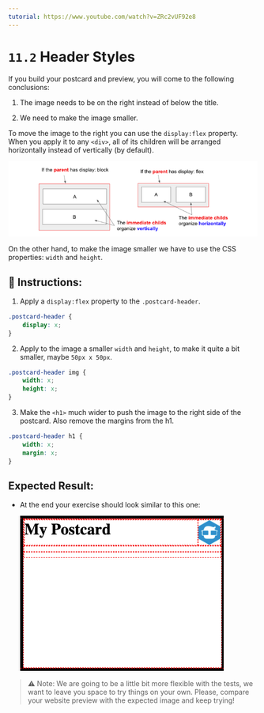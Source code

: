 ```yaml
---
tutorial: https://www.youtube.com/watch?v=ZRc2vUF92e8
---
```


# `11.2` Header Styles

If you build your postcard and preview, you will come to the following conclusions:

1. The image needs to be on the right instead of below the title.

2. We need to make the image smaller.

To move the image to the right you can use the `display:flex` property. When you apply it to any `<div>`, all of its children will be arranged horizontally instead of vertically (by default).

![display flex vs block](../../assets/display-block-vs-flex.png?raw=true)

On the other hand, to make the image smaller we have to use the CSS properties: `width` and `height`.

## 📝 Instructions:

1. Apply a `display:flex` property to the `.postcard-header`.

```css
.postcard-header {
	display: x;
}
```

2. Apply to the image a smaller `width` and `height`, to make it quite a bit smaller, maybe `50px x 50px`.

```css 
.postcard-header img {
	width: x;
	height: x;
}
```

3. Make the `<h1>` much wider to push the image to the right side of the postcard. Also remove the margins from the h1.

```css
.postcard-header h1 {
	width: x;
	margin: x;
}
```

## Expected Result:

+ At the end your exercise should look similar to this one:

    ![Preview](../../assets/header-styles.png?raw=true)

>⚠️ Note: We are going to be a little bit more flexible with the tests, we want to leave you space to try things on your own. Please, compare your website preview with the expected image and keep trying!
